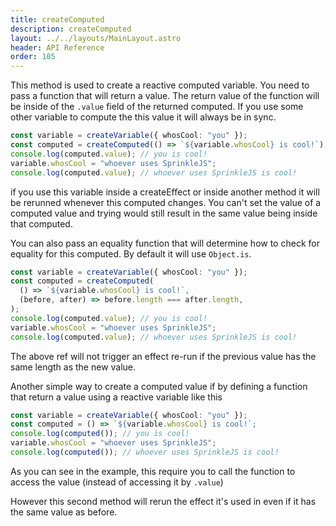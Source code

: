 ```yaml
---
title: createComputed
description: createComputed
layout: ../../layouts/MainLayout.astro
header: API Reference
order: 105
---
```


This method is used to create a reactive computed variable. You need to pass a
function that will return a value. The return value of the function will be
inside of the `.value` field of the returned computed. If you use some other
variable to compute the this value it will always be in sync.

```typescript
const variable = createVariable({ whosCool: "you" });
const computed = createComputed(() => `${variable.whosCool} is cool!`);
console.log(computed.value); // you is cool!
variable.whosCool = "whoever uses SprinkleJS";
console.log(computed.value); // whoever uses SprinkleJS is cool!
```

if you use this variable inside a createEffect or inside another method it will
be rerunned whenever this computed changes. You can't set the value of a
computed value and trying would still result in the same value being inside that
computed.

You can also pass an equality function that will determine how to check for
equality for this computed. By default it will use `Object.is`.

```typescript
const variable = createVariable({ whosCool: "you" });
const computed = createComputed(
  () => `${variable.whosCool} is cool!`,
  (before, after) => before.length === after.length,
);
console.log(computed.value); // you is cool!
variable.whosCool = "whoever uses SprinkleJS";
console.log(computed.value); // whoever uses SprinkleJS is cool!
```

The above ref will not trigger an effect re-run if the previous value has the
same length as the new value.

Another simple way to create a computed value if by defining a function that
return a value using a reactive variable like this

```typescript
const variable = createVariable({ whosCool: "you" });
const computed = () => `${variable.whosCool} is cool!`;
console.log(computed()); // you is cool!
variable.whosCool = "whoever uses SprinkleJS";
console.log(computed()); // whoever uses SprinkleJS is cool!
```

As you can see in the example, this require you to call the function to access
the value (instead of accessing it by `.value`)

However this second method will rerun the effect it's used in even if it has the
same value as before.

